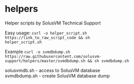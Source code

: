 # helpers
Helper scripts by SolusVM Technical Support

Easy usage:
<code>curl -o helper_script.sh https://link_to_raw_script_code && sh helper_script.sh</code>
<p>Example
<code>curl -o svmdbdump.sh https://raw.githubusercontent.com/solusvm-support/helpers/master/svmdbdump.sh && sh svmdbdump.sh</code>

solusvmdb.sh - access to SolusVM database
<br>svmdbdump.sh - create SolusVM database dump
